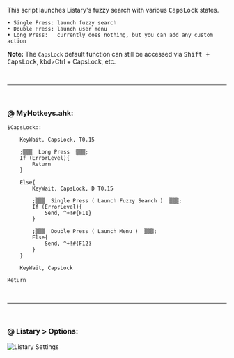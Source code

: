 
This script launches Listary's fuzzy search with various <kbd>CapsLock</kbd> states.

```
• Single Press: launch fuzzy search
• Double Press: launch user menu
• Long Press:   currently does nothing, but you can add any custom action
```

**Note:** The `CapsLock` default function can still be accessed via <kbd>Shift + CapsLock</kbd>, kbd>Ctrl + CapsLock</kbd>, etc.

&nbsp;

-----

&nbsp;

### @ MyHotkeys.ahk:

```AutoHotkey
$CapsLock::

	KeyWait, CapsLock, T0.15

	;▒▒▒  Long Press  ▒▒▒;
	If (ErrorLevel){
		Return
	}

	Else{
		KeyWait, CapsLock, D T0.15

		;▒▒▒  Single Press ( Launch Fuzzy Search )  ▒▒▒;
		If (ErrorLevel){
			Send, ^+!#{F11}
		}

		;▒▒▒  Double Press ( Launch Menu )  ▒▒▒;
		Else{
			Send, ^+!#{F12}
		}
	}

	KeyWait, CapsLock

Return
```

&nbsp;

-----

&nbsp;

### @ Listary > Options:

![Listary Settings](https://raw.githubusercontent.com/Enteleform/-SCRIPTS-/master/AutoHotkey/%5BListary%5D%20CapsLock%20Multi-State%20Launcher/Hotkey%20Settings.PNG)
